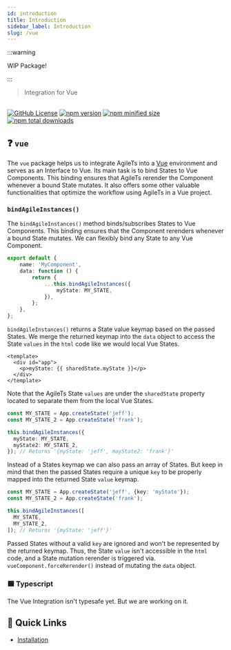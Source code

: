```yaml
---
id: introduction
title: Introduction
sidebar_label: Introduction
slug: /vue
---
```


:::warning

WIP Package!

:::

> Integration for Vue

 <br />

 <a href="https://github.com/agile-ts/agile">
  <img src="https://img.shields.io/github/license/agile-ts/agile.svg?label=license&style=flat&colorA=293140&colorB=4a4872" alt="GitHub License"/></a>
<a href="https://npm.im/@agile-ts/vue">
  <img src="https://img.shields.io/npm/v/@agile-ts/vue.svg?label=npm&style=flat&colorA=293140&colorB=4a4872" alt="npm version"/></a>
<a href="https://npm.im/@agile-ts/vue">
  <img src="https://img.shields.io/bundlephobia/min/@agile-ts/vue.svg?label=minified%20size&style=flat&colorA=293140&colorB=4a4872" alt="npm minified size"/></a>
<a href="https://npm.im/@agile-ts/vue">
  <img src="https://img.shields.io/npm/dt/@agile-ts/vue.svg?label=downloads&style=flat&colorA=293140&colorB=4a4872" alt="npm total downloads"/></a>

## ❓ `vue`

The `vue` package helps us to integrate AgileTs into a [Vue](https://vuejs.org/) environment
and serves as an Interface to Vue.
Its main task is to bind States to Vue Components.
This binding ensures that AgileTs rerender the Component whenever a bound State mutates.
It also offers some other valuable functionalities that optimize the workflow using AgileTs in a Vue project.

### `bindAgileInstances()`

The `bindAgileInstances()` method binds/subscribes States to Vue Components.
This binding ensures that the Component rerenders whenever a bound State mutates.
We can flexibly bind any State to any Vue Component.
```ts {4-7}
export default {
    name: 'MyComponent',
    data: function () {
        return {
            ...this.bindAgileInstances({
                myState: MY_STATE,
            }),
        };
    },
};
```
`bindAgileInstances()` returns a State value keymap based on the passed States.
We merge the returned keymap into the `data` object
to access the State `values` in the `html` code like we would local Vue States.
```vue {3}
<template>
  <div id="app">
    <p>myState: {{ sharedState.myState }}</p>
  </div>
</template>
```
Note that the AgileTs State `values` are under the `sharedState` property located
to separate them from the local Vue States.
```ts {4-7}
const MY_STATE = App.createState('jeff');
const MY_STATE_2 = App.createState('frank');

this.bindAgileInstances({
  myState: MY_STATE,
  myState2: MY_STATE_2,
}); // Returns '{myState: 'jeff', mayState2: 'frank'}'
```
Instead of a States keymap we can also pass an array of States. 
But keep in mind that then the passed States require a unique `key`
to be properly mapped into the returned State `value` keymap.
```ts {4-7}
const MY_STATE = App.createState('jeff', {key: 'myState'});
const MY_STATE_2 = App.createState('frank');

this.bindAgileInstances([
  MY_STATE,
  MY_STATE_2,
]); // Returns '{myState: 'jeff'}'
```
Passed States without a valid `key` are ignored 
and won't be represented by the returned keymap.
Thus, the State `value` isn't accessible in the `html` code, 
and a State mutation rerender is triggered via. `vueComponent.forceRerender()`
instead of mutating the `data` object.

### 🟦 Typescript

The Vue Integration isn't typesafe yet. But we are working on it.

## 🚀 Quick Links
- [Installation](./Installation.md)

